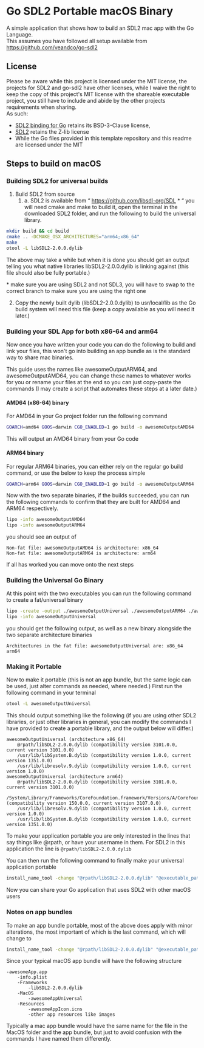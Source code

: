 # Go SDL2 Portable macOS Binary
A simple application that shows how to build an SDL2 mac app with the Go Language.  
This assumes you have followed all setup available from https://github.com/veandco/go-sdl2

## License
Please be aware while this project is licensed under the MIT license, the projects for SDL2 and go-sdl2 have other 
licenses, while I waive the right to keep the copy of this project's MIT license with the shareable executable project, 
you still have to include and abide by the other projects requirements when sharing.  
As such:  
- [SDL2 binding for Go](https://github.com/veandco/go-sdl2?tab=BSD-3-Clause-1-ov-file) retains its BSD-3-Clause license,
- [SDL2](https://github.com/libsdl-org/SDL?tab=Zlib-1-ov-file) retains the Z-lib license
- While the Go files provided in this template repository and this readme are licensed under the MIT

## Steps to build on macOS
### Building SDL2 for universal builds
1. Build SDL2 from source
   1. a.	SDL2 is available from “ https://github.com/libsdl-org/SDL * “ you will need cmake and make to build it, 
   open the terminal in the downloaded SDL2 folder, and run the following to build the universal library.
   
```bash
mkdir build && cd build
cmake .. -DCMAKE_OSX_ARCHITECTURES="arm64;x86_64"
make
otool -L libSDL2-2.0.0.dylib
```  
The above may take a while but when it is done you should get an output telling you what native libraries 
libSDL2-2.0.0.dylib is linking against (this file should also be fully portable.)	

\* make sure you are using SDL2 and not SDL3, you will have to swap to the correct branch to make sure you are using the right one

2. Copy the newly built dylib (libSDL2-2.0.0.dylib) to usr/local/lib as the Go build system will need this file (keep a 
copy available as you will need it later.)

### Building your SDL App for both x86-64 and arm64
Now once you have written your code you can do the following to build and link your files, this won't go into building 
an app bundle as is the standard way to share mac binaries.  

This guide uses the names like awesomeOutputARM64, and awesomeOutputAMD64, you can change these names to whatever works 
for you or rename your files at the end so you can just copy-paste the commands (I may create a script that automates 
these steps at a later date.)

#### AMD64 (x86-64) binary
For AMD64 in your Go project folder run the following command
```bash
GOARCH=amd64 GOOS=darwin CGO_ENABLED=1 go build -o awesomeOutputAMD64 .
```

This will output an AMD64 binary from your Go code

#### ARM64 binary
For regular ARM64 binaries, you can either rely on the regular go build command, or use the below to keep the process 
simple

```bash
GOARCH=arm64 GOOS=darwin CGO_ENABLED=1 go build -o awesomeOutputARM64 .
```

Now with the two separate binaries, if the builds succeeded, you can run the following commands to confirm that they are 
built for AMD64 and ARM64 respectively.
```bash
lipo -info awesomeOutputAMD64
lipo -info awesomeOutputARM64
```

you should see an output of
```text
Non-fat file: awesomeOutputAMD64 is architecture: x86_64
Non-fat file: awesomeOutputARM64 is architecture: arm64
```

If all has worked you can move onto the next steps

### Building the Universal Go Binary
At this point with the two executables you can run the following command to create a fat/universal binary 
```bash
lipo -create -output ./awesomeOutputUniversal ./awesomeOutputARM64 ./awesomeOutputAMD64 
lipo -info awesomeOutputUniversal
```

you should get the following output, as well as a new binary alongside the two separate architecture binaries
```text
Architectures in the fat file: awesomeOutputUniversal are: x86_64 arm64
```

### Making it Portable

Now to make it portable (this is not an app bundle, but the same logic can be used, just alter commands as needed, where
needed.)
First run the following command in your terminal
```bash
otool -L awesomeOutputUniversal
```

This should output something like the following (if you are using other SDL2 libraries, or just other libraries in 
general, you can modify the commands I have provided to create a portable library, and the output below will differ.)
```text
awesomeOutputUniversal (architecture x86_64)
    @rpath/libSDL2-2.0.0.dylib (compatibility version 3101.0.0, current version 3101.0.0)
    /usr/lib/libSystem.B.dylib (compatibility version 1.0.0, current version 1351.0.0)
    /usr/lib/libresolv.9.dylib (compatibility version 1.0.0, current version 1.0.0)
awesomeOutputUniversal (architecture arm64)
    @rpath/libSDL2-2.0.0.dylib (compatibility version 3101.0.0, current version 3101.0.0)
    /System/Library/Frameworks/CoreFoundation.framework/Versions/A/CoreFoundation (compatibility version 150.0.0, current version 3107.0.0)
    /usr/lib/libresolv.9.dylib (compatibility version 1.0.0, current version 1.0.0)
    /usr/lib/libSystem.B.dylib (compatibility version 1.0.0, current version 1351.0.0)
```
To make your application portable you are only interested in the lines that say things like @rpath, or have your 
username in them. For SDL2 in this application the line is `@rpath/libSDL2-2.0.0.dylib`  

You can then run the following command to finally make your universal application portable
```bash
install_name_tool -change "@rpath/libSDL2-2.0.0.dylib" "@executable_path/./libSDL2-2.0.0.dylib" awesomeOutputUniversal
```

Now you can share your Go application that uses SDL2 with other macOS users

### Notes on app bundles 
To make an app bundle portable, most of the above does apply with minor alterations, the most important of which is the 
last command, which will change to
```bash
install_name_tool -change "@rpath/libSDL2-2.0.0.dylib" "@executable_path/../Frameworks/libSDL2-2.0.0.dylib" awesomeOutputUniversal
```

Since your typical macOS app bundle will have the following structure
```text
-awesomeApp.app
    -info.plist
    -Frameworks
        -libSDL2-2.0.0.dylib
    -MacOS
        -awesomeAppUniversal
    -Resources
        -awesomeAppIcon.icns
        -other app resources like images
```
Typically a mac app bundle would have the same name for the file in the MacOS folder and the app bundle, but just to 
avoid confusion with the commands I have named them differently. 
